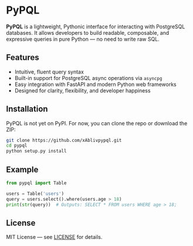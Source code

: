 # PyPQL

**PyPQL** is a lightweight, Pythonic interface for interacting with PostgreSQL databases. It allows developers to build readable, composable, and expressive queries in pure Python — no need to write raw SQL.

## Features

- Intuitive, fluent query syntax
- Built-in support for PostgreSQL async operations via `asyncpg`
- Easy integration with FastAPI and modern Python web frameworks
- Designed for clarity, flexibility, and developer happiness

## Installation

PyPQL is not yet on PyPI. For now, you can clone the repo or download the ZIP:

```bash
git clone https://github.com/xAblivpypql.git
cd pypql
python setup.py install
```

## Example

```python
from pypql import Table

users = Table('users')
query = users.select().where(users.age > 18)
print(str(query))  # Outputs: SELECT * FROM users WHERE age > 18;
```

## License

MIT License — see [LICENSE](./LICENSE) for details.
